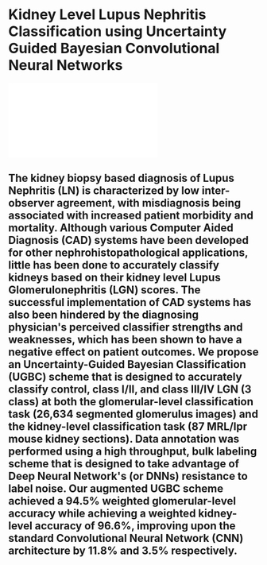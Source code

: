 # Kidney Level Lupus Nephritis Classification using Uncertainty Guided Bayesian Convolutional Neural Networks
![cical1.pdf](cical1.pdf)
## The kidney biopsy based diagnosis of Lupus Nephritis (LN) is characterized by low inter-observer agreement, with misdiagnosis being associated with increased patient morbidity and mortality. Although various Computer Aided Diagnosis (CAD) systems have been developed for other nephrohistopathological applications, little has been done to accurately classify kidneys based on their kidney level Lupus Glomerulonephritis (LGN) scores. The successful implementation of CAD systems has also been hindered by the diagnosing physician's perceived classifier strengths and weaknesses, which has been shown to have a negative effect on patient outcomes. We propose an Uncertainty-Guided Bayesian Classification (UGBC) scheme that is designed to accurately classify control, class I/II, and class III/IV LGN (3 class) at both the glomerular-level classification task (26,634 segmented glomerulus images) and the kidney-level classification task (87 MRL/lpr mouse kidney sections). Data annotation was performed using a high throughput, bulk labeling scheme that is designed to take advantage of Deep Neural Network's (or DNNs) resistance to label noise. Our augmented UGBC scheme achieved a 94.5% weighted glomerular-level accuracy while achieving a weighted kidney-level accuracy of 96.6%, improving upon the standard Convolutional Neural Network (CNN) architecture by 11.8% and 3.5% respectively.